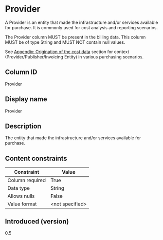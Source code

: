 # Provider

A Provider is an entity that made the infrastructure and/or services available for purchase. It is commonly used for cost analysis and reporting scenarios.

The Provider column MUST be present in the billing data. This column MUST be of type String and MUST NOT contain null values.

See [Appendix: Origination of the cost data](../appendix/origination_of_cost_data.md) section for context (Provider/Publisher/Invoicing Entity) in various purchasing scenarios.

## Column ID

Provider

## Display name

Provider

## Description

The entity that made the infrastructure and/or services available for purchase.

## Content constraints

| Constraint      | Value           |
|-----------------|-----------------|
| Column required | True            |
| Data type       | String          |
| Allows nulls    | False           |
| Value format    | \<not specified> |

## Introduced (version)

0.5
